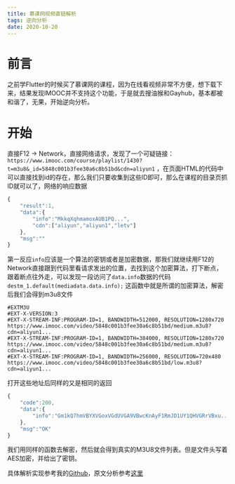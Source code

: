 ```yaml
---
title: 慕课网视频直链解析
tags: 逆向分析
date: 2020-10-20
---
```


# 前言
之前学Flutter的时候买了慕课网的课程，因为在线看视频非常不方便，想下载下来，结果发现IMOOC并不支持这个功能，于是就去搜油猴和Gayhub，基本都被和谐了，无果，开始逆向分析。

# 开始
直接F12 -> Network，直接网络请求，发现了一个可疑链接：`https://www.imooc.com/course/playlist/1430?t=m3u8&_id=5848c001b3fee30a6c8b51bd&cdn=aliyun1`
，在页面HTML的代码中可以直接找到id的存在，那么我们只要收集到这些ID即可，那么在课程的目录页抓ID就可以了，网络的响应数据
```javascript
{
    "result":1,
    "data":{
        "info":"MkkqXqhmamoxAUB1PQ...",
        "cdn":["aliyun","aliyun1","letv"]
    },
    "msg":""
}
```
第一反应`info`应该是一个算法的密钥或者是加密数据，那我们就继续用F12的Network直接跟到代码里看请求发出的位置，去找到这个加密算法，打下断点，跟着断点往外走，可以发现一段访问了`data.info`数据的代码`destm_1.default(mediadata.data.info);`
这函数中就是所谓的加密算法，解密后我们会得到m3u8文件
```m3u8
#EXTM3U
#EXT-X-VERSION:3
#EXT-X-STREAM-INF:PROGRAM-ID=1, BANDWIDTH=512000, RESOLUTION=1280x720
https://www.imooc.com/video/5848c001b3fee30a6c8b51bd/medium.m3u8?cdn=aliyun1...
#EXT-X-STREAM-INF:PROGRAM-ID=1, BANDWIDTH=384000, RESOLUTION=1280x720
https://www.imooc.com/video/5848c001b3fee30a6c8b51bd/medium.m3u8?cdn=aliyun1...
#EXT-X-STREAM-INF:PROGRAM-ID=1, BANDWIDTH=256000, RESOLUTION=720x480
https://www.imooc.com/video/5848c001b3fee30a6c8b51bd/low.m3u8?cdn=aliyun1...
```
打开这些地址后同样的又是相同的返回
```javascript
{
    "code":200,
    "data":{
        "info":"Gm1kQ7hmVBYXVGoxVGdUVGA9VBwcKnAyF1RmJD1UY1QHVGRrVBxu..."
    },
    "msg":"OK"
}
```
我们用同样的函数去解密，然后就会得到真实的M3U8文件列表。但是文件头写着AES加密，并给出了密钥。

具体解析实现参考我的[Github](https://github.com/Jackjun724/imooc_crack)，原文分析参考[这里](https://halo.cyblogs.top/archives/decrypt-imooc-video-download.html)
